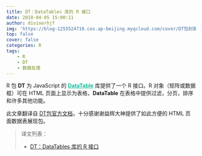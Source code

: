 ```yaml
---
title: DT：DataTables 库的 R 接口
date: 2018-04-05 15:00:11
author: divinerhjf
img: 'https://blog-1255524710.cos.ap-beijing.myqcloud.com/cover/DT包封面.PNG'
top: false
cover: false
categories: R
tags: 
    - R
    - DT
    - 数据处理
---
```


R 包 **DT** 为 JavaScript 的 <a href="https://datatables.net/" target="_blank" style="font-weight: bold;color:#18bc9c;" >DataTable</a> 库提供了一个 R 接口。R 对象（矩阵或数据框）可在 HTML 页面上显示为表格，**DataTable** 在表格中提供过滤，分页，排序和许多其他功能。


此文章翻译自 [DT包官方文档](https://rstudio.github.io/DT)，十分感谢谢益辉大神提供了如此方便的 HTML 页面数据表展现包。

> 译文列表：
> * [DT：DataTables 库的 R 接口](https://blog-1255524710.cos.ap-beijing.myqcloud.com/html/DT.html)